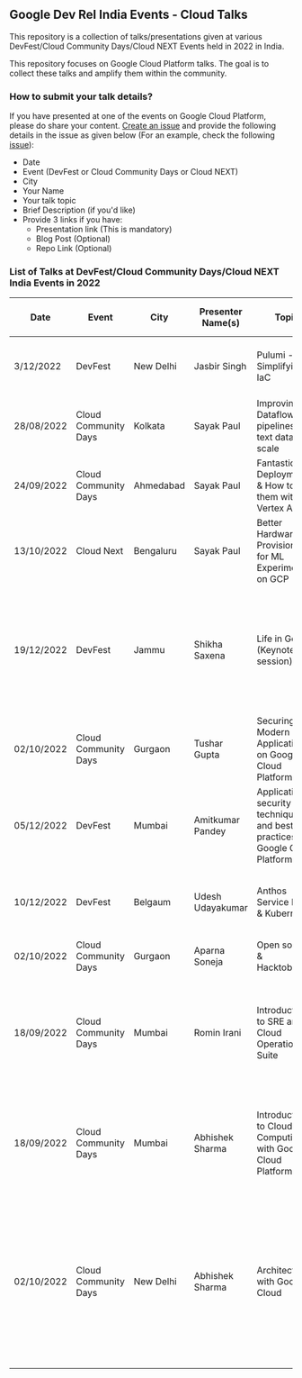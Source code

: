 ## Google Dev Rel India Events - Cloud Talks
This repository is a collection of talks/presentations given at various DevFest/Cloud Community Days/Cloud NEXT Events held in 2022 in India. 

This repository focuses on Google Cloud Platform talks. The goal is to collect these talks and amplify them within the community. 

### How to submit your talk details?
If you have presented at one of the events on Google Cloud Platform, please do share your content. [Create an issue](https://github.com/rominirani/google-devfest-india-2022-cloud/issues/new) and provide the following details in the issue as given below (For an example, check the following [issue](https://github.com/rominirani/google-devfest-india-2022-cloud/issues/1)):
- Date
- Event (DevFest or Cloud Community Days or Cloud NEXT)
- City
- Your Name
- Your talk topic
- Brief Description (if you'd like)
- Provide 3 links if you have:
  - Presentation link (This is mandatory)
  - Blog Post (Optional)
  - Repo Link (Optional)

### List of Talks at DevFest/Cloud Community Days/Cloud NEXT India Events in 2022

| Date | Event | City | Presenter Name(s) | Topic | Brief Description of Talk | Links |
|---|---|---|---|---|---|---|
| 3/12/2022 | DevFest | New Delhi | Jasbir Singh | Pulumi - Simplifying IaC | Overview of Pulumi, its architecture and demonstration. | [Presentation](https://docs.google.com/presentation/d/1QRm5HZw45JteBUFJxZHxMeCSYRnmDW2Cn8J1rYhOLhw/edit#slide=id.g19a4f8f8f75_0_6)<br>[Repo](https://github.com/jasbir84/GDGDevFest2022-Delhi)<br>[Blog Post](https://medium.com/google-cloud/devfest-2022-delhi-experience-4cf4043e6e5e)|
| 28/08/2022 | Cloud Community Days | Kolkata | Sayak Paul | Improving Dataflow pipelines for text data at scale |  | [Presentation](https://docs.google.com/presentation/d/1EAn4_pNZzt0_8mz_VAuccSySU3DpNoYN5X04amvkbC0/edit?usp=sharing)|
| 24/09/2022 | Cloud Community Days | Ahmedabad | Sayak Paul | Fantastic ML Deployments & How to do them with Vertex AI |  | [Presentation](https://bit.ly/ccd-ahm-deck)<br>[Repo](https://github.com/sayakpaul/ccd-ahm-2022)|
| 13/10/2022 | Cloud Next | Bengaluru | Sayak Paul | Better Hardware Provisioning for ML Experiments on GCP |  | [Presentation](https://github.com/carted/cloud-next-22-terraform/blob/main/slides/Cloud%20Next%202022%20-%20Sayak.pdf)<br>[Repo](https://github.com/carted/cloud-next-22-terraform)|
| 19/12/2022 | DevFest | Jammu | Shikha Saxena | Life in Google (Keynote session) | The session was about life in Google, opportunities in Google for early career / startups, How Google Developer group can add value | [Presentation](https://docs.google.com/presentation/d/1dWXSMrIl4PHZUeJmEz4vReZvF5B91e95qwn4ps-2irM/edit#slide=id.g1bbdaaebf67_0_6948)|
| 02/10/2022 | Cloud Community Days | Gurgaon | Tushar Gupta | Securing Modern Applications on Google Cloud Platform |  | [Presentation](https://docs.google.com/presentation/d/152TnsUujYLGD1ffRbVZEWDfDxP9xfUVYgiMqKaIclwg/edit?usp=sharing)|
| 05/12/2022 | DevFest | Mumbai | Amitkumar Pandey | Application security techniques and best practices on Google Cloud Platform |  | [Presentation](https://github.com/pamitk/DevFestMumbai/blob/main/Application%20Security%20Techniques%20-%20DevFest%20Mumbai%20Dec%202022.pdf)|
| 10/12/2022 | DevFest | Belgaum | Udesh Udayakumar | Anthos Service Mesh & Kubernetes | An introduction to Anthos Service Mesh and Kubernetes | [Presentation](https://docs.google.com/presentation/d/1U2oKBd15DyetorpCwRLIPjQ1-9JyyOe98XflKnaFO4Y/edit?usp=sharing)|
| 02/10/2022 | Cloud Community Days | Gurgaon | Aparna Soneja | Open source & Hacktoberfest | | [Presentation](https://docs.google.com/presentation/d/1heTOG-SUR2YyivYbNk5YbTx9SvppLWClTp2YvgQA2hs/edit?usp=sharing)|
| 18/09/2022 | Cloud Community Days | Mumbai | Romin Irani | Introduction to SRE and Cloud Operations Suite | A brief introduction to principles of Site Reliability Engineering and overview of Google Cloud Operations Suite | [Presentation](https://drive.google.com/file/d/1mv5aNjWyiZhTsJjPGwEMB13aRvHAZW95/view?usp=sharing)|
| 18/09/2022 | Cloud Community Days | Mumbai | Abhishek Sharma | Introduction to Cloud Computing with Google Cloud Platform | Overview of Cloud Computing & career  opprotunities in this field with reference to Google Cloud | [Presentation](https://docs.google.com/presentation/d/1T_JSFhm5YcUs7bawFTOdbvC-uI83X6grO_n1EmyWxKE/edit?usp=sharing&resourcekey=0-ONx_-GQ5ALNfBSQqPfmAfw)|
| 02/10/2022 | Cloud Community Days | New Delhi | Abhishek Sharma | Architecting with Google Cloud | A brief introduction to basic principles of Cloud native architecture and overview of different Google Cloud Services with introduction to Google Cloud Architecture Diagramming tool | [Presentation](https://docs.google.com/presentation/d/1ul16kL7QBtV-0NZSokP6E_iwZ0hzncj0/edit?usp=sharing&ouid=104714664335510081087&rtpof=true&sd=true)|
